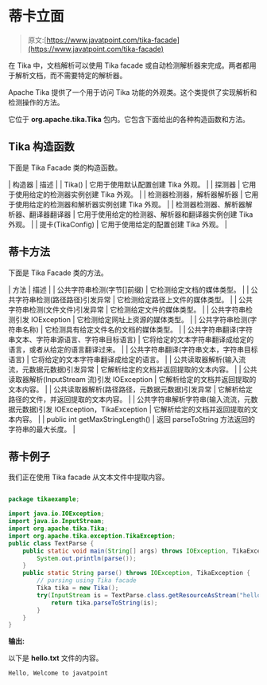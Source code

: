 # 蒂卡立面

> 原文:[https://www.javatpoint.com/tika-facade](https://www.javatpoint.com/tika-facade)

在 Tika 中，文档解析可以使用 Tika facade 或自动检测解析器来完成。两者都用于解析文档，而不需要特定的解析器。

Apache Tika 提供了一个用于访问 Tika 功能的外观类。这个类提供了实现解析和检测操作的方法。

它位于 **org.apache.tika.Tika** 包内。它包含下面给出的各种构造函数和方法。

## Tika 构造函数

下面是 Tika Facade 类的构造函数。

| 构造器 | 描述 |
| Tika() | 它用于使用默认配置创建 Tika 外观。 |
| 探测器 | 它用于使用给定的检测器实例创建 Tika 外观。 |
| 检测器检测器，解析器解析器 | 它用于使用给定的检测器和解析器实例创建 Tika 外观。 |
| 检测器检测器、解析器解析器、翻译器翻译器 | 它用于使用给定的检测器、解析器和翻译器实例创建 Tika 外观。 |
| 提卡(TikaConfig) | 它用于使用给定的配置创建 Tika 外观。 |

## 蒂卡方法

下面是 Tika Facade 类的方法。

| 方法 | 描述 |
| 公共字符串检测(字节[]前缀) | 它检测给定文档的媒体类型。 |
| 公共字符串检测(路径路径)引发异常 | 它检测给定路径上文件的媒体类型。 |
| 公共字符串检测(文件文件)引发异常 | 它检测给定文件的媒体类型。 |
| 公共字符串检测引发 IOException | 它检测给定网址上资源的媒体类型。 |
| 公共字符串检测(字符串名称) | 它检测具有给定文件名的文档的媒体类型。 |
| 公共字符串翻译(字符串文本、字符串源语言、字符串目标语言) | 它将给定的文本字符串翻译成给定的语言，或者从给定的语言翻译过来。 |
| 公共字符串翻译(字符串文本，字符串目标语言) | 它将给定的文本字符串翻译成给定的语言。 |
| 公共读取器解析(输入流流，元数据元数据)引发异常 | 它解析给定的文档并返回提取的文本内容。 |
| 公共读取器解析(InputStream 流)引发 IOException | 它解析给定的文档并返回提取的文本内容。 |
| 公共读取器解析(路径路径，元数据元数据)引发异常 | 它解析给定路径的文件，并返回提取的文本内容。 |
| 公共字符串解析字符串(输入流流，元数据元数据)引发 IOException，TikaException | 它解析给定的文档并返回提取的文本内容。 |
| public int getMaxStringLength() | 返回 parseToString 方法返回的字符串的最大长度。 |

## 蒂卡例子

我们正在使用 Tika facade 从文本文件中提取内容。

```java

package tikaexample;

import java.io.IOException;
import java.io.InputStream;
import org.apache.tika.Tika;
import org.apache.tika.exception.TikaException;
public class TextParse {
	public static void main(String[] args) throws IOException, TikaException {
		System.out.println(parse());
	}
	public static String parse() throws IOException, TikaException {
		// parsing using Tika facade
		Tika tika = new Tika(); 
		try(InputStream is = TextParse.class.getResourceAsStream("hello.txt")){
			return tika.parseToString(is);
		}
	}
}

```

**输出:**

以下是 **hello.txt** 文件的内容。

```java
Hello, Welcome to javatpoint

```
